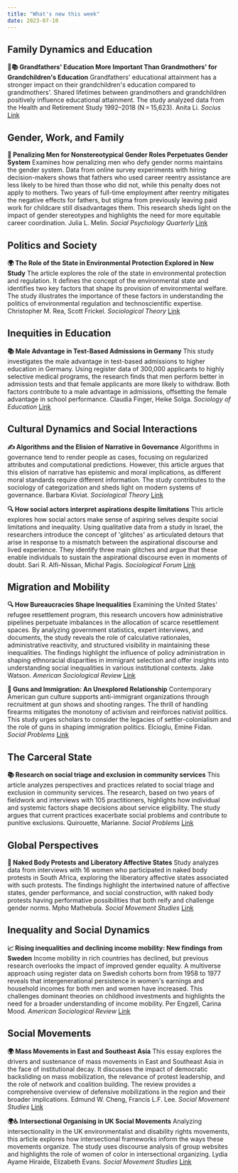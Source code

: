 ```yaml
---
title: "What's new this week"
date: 2023-07-10
---
```


## Family Dynamics and Education

**👴📚 Grandfathers' Education More Important Than Grandmothers' for Grandchildren's Education** Grandfathers' educational attainment has a stronger impact on their grandchildren's education compared to grandmothers'. Shared lifetimes between grandmothers and grandchildren positively influence educational attainment. The study analyzed data from the Health and Retirement Study 1992–2018 (N = 15,623). Anita  Li. *Socius* [Link](https://doi.org/10.1177/23780231231184221)

## Gender, Work, and Family

**📰 Penalizing Men for Nonstereotypical Gender Roles Perpetuates Gender System** Examines how penalizing men who defy gender norms maintains the gender system. Data from online survey experiments with hiring decision-makers shows that fathers who used career reentry assistance are less likely to be hired than those who did not, while this penalty does not apply to mothers. Two years of full-time employment after reentry mitigates the negative effects for fathers, but stigma from previously leaving paid work for childcare still disadvantages them. This research sheds light on the impact of gender stereotypes and highlights the need for more equitable career coordination. Julia L.  Melin. *Social Psychology Quarterly* [Link](https://doi.org/10.1177/01902725231180804)

## Politics and Society

**🌍 The Role of the State in Environmental Protection Explored in New Study** The article explores the role of the state in environmental protection and regulation. It defines the concept of the environmental state and identifies two key factors that shape its provision of environmental welfare. The study illustrates the importance of these factors in understanding the politics of environmental regulation and technoscientific expertise. Christopher M.  Rea, Scott  Frickel. *Sociological Theory* [Link](https://doi.org/10.1177/07352751231184462)

## Inequities in Education

**📚 Male Advantage in Test-Based Admissions in Germany** This study investigates the male advantage in test-based admissions to higher education in Germany. Using register data of 300,000 applicants to highly selective medical programs, the research finds that men perform better in admission tests and that female applicants are more likely to withdraw. Both factors contribute to a male advantage in admissions, offsetting the female advantage in school performance. Claudia  Finger, Heike  Solga. *Sociology of Education* [Link](https://doi.org/10.1177/00380407231182682)

## Cultural Dynamics and Social Interactions

**✍️ Algorithms and the Elision of Narrative in Governance** Algorithms in governance tend to render people as cases, focusing on regularized attributes and computational predictions. However, this article argues that this elision of narrative has epistemic and moral implications, as different moral standards require different information. The study contributes to the sociology of categorization and sheds light on modern systems of governance. Barbara  Kiviat. *Sociological Theory* [Link](https://doi.org/10.1177/07352751231186797)

**🔍 How social actors interpret aspirations despite limitations** This article explores how social actors make sense of aspiring selves despite social limitations and inequality. Using qualitative data from a study in Israel, the researchers introduce the concept of 'glitches' as articulated detours that arise in response to a mismatch between the aspirational discourse and lived experience. They identify three main glitches and argue that these enable individuals to sustain the aspirational discourse even in moments of doubt. Sari R. Alfi-Nissan, Michal Pagis. *Sociological Forum* [Link](https://doi.org/10.1111/socf.12935)

## Migration and Mobility

**🔍 How Bureaucracies Shape Inequalities** Examining the United States' refugee resettlement program, this research uncovers how administrative pipelines perpetuate imbalances in the allocation of scarce resettlement spaces. By analyzing government statistics, expert interviews, and documents, the study reveals the role of calculative rationales, administrative reactivity, and structured visibility in maintaining these inequalities. The findings highlight the influence of policy administration in shaping ethnoracial disparities in immigrant selection and offer insights into understanding social inequalities in various institutional contexts. Jake  Watson. *American Sociological Review* [Link](https://doi.org/10.1177/00031224231180891)

**🔫 Guns and Immigration: An Unexplored Relationship** Contemporary American gun culture supports anti-immigrant organizations through recruitment at gun shows and shooting ranges. The thrill of handling firearms mitigates the monotony of activism and reinforces nativist politics. This study urges scholars to consider the legacies of settler-colonialism and the role of guns in shaping immigration politics. Elcioglu, Emine Fidan. *Social Problems* [Link](https://doi.org/10.1093/socpro/spad034)

## The Carceral State

**📚 Research on social triage and exclusion in community services** This article analyzes perspectives and practices related to social triage and exclusion in community services. The research, based on two years of fieldwork and interviews with 105 practitioners, highlights how individual and systemic factors shape decisions about service eligibility. The study argues that current practices exacerbate social problems and contribute to punitive exclusions. Quirouette, Marianne. *Social Problems* [Link](https://doi.org/10.1093/socpro/spad035)

## Global Perspectives

**📰 Naked Body Protests and Liberatory Affective States** Study analyzes data from interviews with 16 women who participated in naked body protests in South Africa, exploring the liberatory affective states associated with such protests. The findings highlight the intertwined nature of affective states, gender performance, and social construction, with naked body protests having performative possibilities that both reify and challenge gender norms. Mpho  Mathebula. *Social Movement Studies* [Link](https://doi.org/10.1080/14742837.2023.2233908)

## Inequality and Social Dynamics

**📈 Rising inequalities and declining income mobility: New findings from Sweden** Income mobility in rich countries has declined, but previous research overlooks the impact of improved gender equality. A multiverse approach using register data on Swedish cohorts born from 1958 to 1977 reveals that intergenerational persistence in women's earnings and household incomes for both men and women have increased. This challenges dominant theories on childhood investments and highlights the need for a broader understanding of income mobility. Per  Engzell, Carina  Mood. *American Sociological Review* [Link](https://doi.org/10.1177/00031224231180607)

## Social Movements

**🌍 Mass Movements in East and Southeast Asia** This essay explores the drivers and sustenance of mass movements in East and Southeast Asia in the face of institutional decay. It discusses the impact of democratic backsliding on mass mobilization, the relevance of protest leadership, and the role of network and coalition building. The review provides a comprehensive overview of defensive mobilizations in the region and their broader implications. Edmund W.  Cheng, Francis L.F.  Lee. *Social Movement Studies* [Link](https://doi.org/10.1080/14742837.2023.2236032)

**🌍♿️ Intersectional Organising in UK Social Movements** Analyzing intersectionality in the UK environmentalist and disability rights movements, this article explores how intersectional frameworks inform the ways these movements organize. The study uses discourse analysis of group websites and highlights the role of women of color in intersectional organizing. Lydia Ayame  Hiraide, Elizabeth  Evans. *Social Movement Studies* [Link](https://doi.org/10.1080/14742837.2023.2234828)